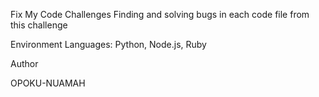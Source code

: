 Fix My Code Challenges
Finding and solving bugs in each code file from this challenge

Environment
Languages: Python, Node.js, Ruby

Author

OPOKU-NUAMAH
